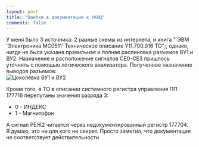 ```yaml
---
layout: post
title: "Ошибки в документации к УКНЦ"
comments: false
---
```


У меня было 3 источника: 2 разные схемы из интернета, и книга " ЭВМ 'Электроника МС0511' Техническое описание У11.700.016 ТО";, однако,
нигде не была указана правильная и полная распиновка разъемов ВУ1 и ВУ2. Назначение и расположение сигналов СЕ0-СЕ3 пришлось уточнять
с помощью логического анализатора. Полученное назначение выводов разъемов:  
![Цоколевка ВУ1 и ВУ2]({{site.baseurl}}/images/vu12.png)

Кроме того, в ТО в описании системного регистра управления ПП 177716 перепутаны значения разряда 3:

* 0 - ИНДЕКС
* 1 - Магнитофон

А сигнал РЕЖ2 читается через недокументированный регистр 177704.  
Я думаю, это ни для кого не секрет. Просто заметил, что документация не соответствует действительности.
